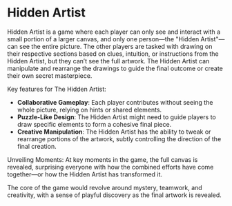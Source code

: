 # Hidden Artist

Hidden Artist is a game where each player can only see and interact with a small portion of a larger canvas, and only one person—the "Hidden Artist"—can see the entire picture. The other players are tasked with drawing on their respective sections based on clues, intuition, or instructions from the Hidden Artist, but they can’t see the full artwork. The Hidden Artist can manipulate and rearrange the drawings to guide the final outcome or create their own secret masterpiece.

Key features for The Hidden Artist:

* **Collaborative Gameplay**: Each player contributes without seeing the whole picture, relying on hints or shared elements.
* **Puzzle-Like Design**: The Hidden Artist might need to guide players to draw specific elements to form a cohesive final piece.
* **Creative Manipulation**: The Hidden Artist has the ability to tweak or rearrange portions of the artwork, subtly controlling the direction of the final creation.

Unveiling Moments: At key moments in the game, the full canvas is revealed, surprising everyone with how the combined efforts have come together—or how the Hidden Artist has transformed it.

The core of the game would revolve around mystery, teamwork, and creativity, with a sense of playful discovery as the final artwork is revealed.

